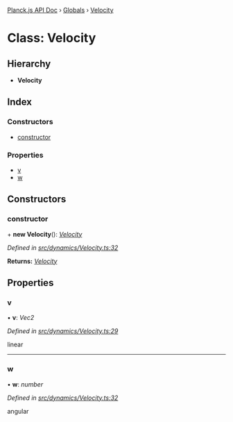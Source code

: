 [Planck.js API Doc](../README.md) › [Globals](../globals.md) › [Velocity](velocity.md)

# Class: Velocity

## Hierarchy

* **Velocity**

## Index

### Constructors

* [constructor](velocity.md#constructor)

### Properties

* [v](velocity.md#v)
* [w](velocity.md#w)

## Constructors

###  constructor

\+ **new Velocity**(): *[Velocity](velocity.md)*

*Defined in [src/dynamics/Velocity.ts:32](https://github.com/shakiba/planck.js/blob/6a5d3be/src/dynamics/Velocity.ts#L32)*

**Returns:** *[Velocity](velocity.md)*

## Properties

###  v

• **v**: *Vec2*

*Defined in [src/dynamics/Velocity.ts:29](https://github.com/shakiba/planck.js/blob/6a5d3be/src/dynamics/Velocity.ts#L29)*

linear

___

###  w

• **w**: *number*

*Defined in [src/dynamics/Velocity.ts:32](https://github.com/shakiba/planck.js/blob/6a5d3be/src/dynamics/Velocity.ts#L32)*

angular
